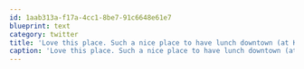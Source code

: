 ```yaml
---
id: 1aab313a-f17a-4cc1-8be7-91c6648e61e7
blueprint: text
category: twitter
title: 'Love this place. Such a nice place to have lunch downtown (at Kasugai Gardens) [pic] — path.com/p/ApoD1'
caption: 'Love this place. Such a nice place to have lunch downtown (at Kasugai Gardens) [pic] — <a href="http://path.com/p/ApoD1" title="http://path.com/p/ApoD1" class="link link_untco">path.com/p/ApoD1</a>'
---
```

